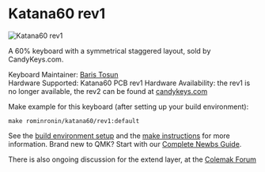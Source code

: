 # Katana60 rev1

![Katana60 rev1](https://i.imgur.com/xVkODOul.jpg)

A 60% keyboard with a symmetrical staggered layout, sold by CandyKeys.com.

Keyboard Maintainer: [Baris Tosun](https://github.com/rominronin)  
Hardware Supported: Katana60 PCB rev1
Hardware Availability: the rev1 is no longer available, the rev2 can be found at [candykeys.com](https://candykeys.com/product/katana60-pcb-V2)

Make example for this keyboard (after setting up your build environment):

    make rominronin/katana60/rev1:default

See the [build environment setup](https://docs.qmk.fm/#/getting_started_build_tools) and the [make instructions](https://docs.qmk.fm/#/getting_started_make_guide) for more information. Brand new to QMK? Start with our [Complete Newbs Guide](https://docs.qmk.fm/#/newbs).

There is also ongoing discussion for the extend layer, at the [Colemak Forum](https://forum.colemak.com/topic/2327-developing-an-extend-layer-for-the-katana60/)
